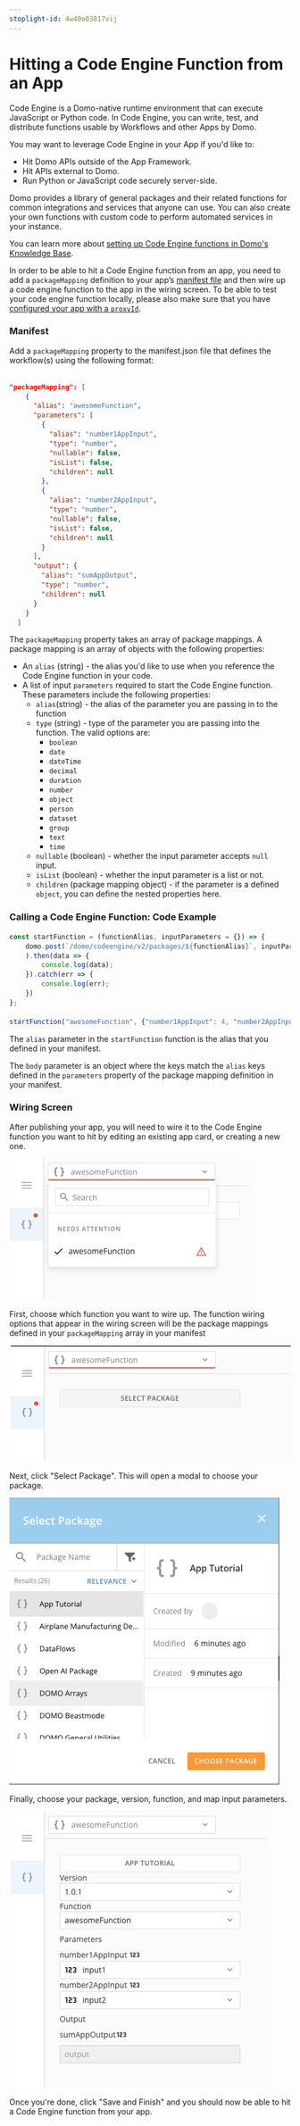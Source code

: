 ```yaml
---
stoplight-id: 4w40o03817vij
---
```


# Hitting a Code Engine Function from an App

Code Engine is a Domo-native runtime environment that can execute JavaScript or Python code. In Code Engine, you can write, test, and distribute functions usable by Workflows and other Apps by Domo.

You may want to leverage Code Engine in your App if you'd like to:
- Hit Domo APIs outside of the App Framework.
- Hit APIs external to Domo.
- Run Python or JavaScript code securely server-side.


Domo provides a library of general packages and their related functions for common integrations and services that anyone can use. You can also create your own functions with custom code to perform automated services in your instance.

You can learn more about [setting up Code Engine functions in Domo's Knowledge Base](https://domo-support.domo.com/s/article/000005173?language=en_US).

In order to be able to hit a Code Engine function from an app, you need to add a `packageMapping` definition to your app’s [manifest file](manifest.md) and then wire up a code engine function to the app in the wiring screen. To be able to test your code engine function locally, please also make sure that you have [configured your app with a `proxyId`](manifest.md#getting-a-proxyid-advanced).

### Manifest

Add a `packageMapping` property to the manifest.json file that defines the workflow(s) using the following format:

```json

"packageMapping": [
    {
      "alias": "awesomeFunction",
      "parameters": [
        {
          "alias": "number1AppInput",
          "type": "number",
          "nullable": false,
          "isList": false,
          "children": null
        },
        {
          "alias": "number2AppInput",
          "type": "number",
          "nullable": false,
          "isList": false,
          "children": null
        }
      ],
      "output": {
        "alias": "sumAppOutput",
        "type": "number",
        "children": null
      }
    }
  ]

```

The `packageMapping` property takes an array of package mappings. A package mapping is an array of objects with the following properties:

- An `alias` (string) - the alias you'd like to use when you reference the Code Engine function in your code.
- A list of input `parameters` required to start the Code Engine function. These parameters include the following properties:
  - `alias`(string) - the alias of the parameter you are passing in to the function
  - `type` (string) - type of the parameter you are passing into the function. The valid options are:
    - `boolean`
    - `date`
    - `dateTime`
    - `decimal`
    - `duration`
    - `number`
    - `object`
    - `person`
    - `dataset`
    - `group`
    - `text`
    - `time`
  - `nullable` (boolean) - whether the input parameter accepts `null` input.
  - `isList` (boolean) - whether the input parameter is a list or not.
  - `children` (package mapping object) - if the parameter is a defined `object`, you can define the nested properties here.


### Calling a Code Engine Function: Code Example

```js
const startFunction = (functionAlias, inputParameters = {}) => {
    domo.post(`/domo/codeengine/v2/packages/${functionAlias}`, inputParameters
    ).then(data => {
        console.log(data);
    }).catch(err => {
        console.log(err);
    })
};

startFunction("awesomeFunction", {"number1AppInput": 4, "number2AppInput": 1} );

```

The `alias` parameter in the `startFunction` function is the alias that you defined in your manifest. 

The `body` parameter is an object where the keys match the `alias` keys defined in the `parameters` property of the package mapping definition in your manifest. 


### Wiring Screen

After publishing your app, you will need to wire it to the Code Engine function you want to hit by editing an existing app card, or creating a new one.

![Screenshot 2024-02-13 at 2.30.40 PM.png](<../../../../assets/images/Screenshot 2024-02-13 at 2.30.40 PM.png>)

First, choose which function you want to wire up. The function wiring options that appear in the wiring screen will be the package mappings defined in your `packageMapping` array in your manifest

![Screenshot 2024-02-13 at 2.31.16 PM.png](<../../../../assets/images/Screenshot 2024-02-13 at 2.31.16 PM.png>)


Next, click "Select Package". This will open a modal to choose your package.

![Screenshot 2024-02-13 at 2.32.29 PM.png](<../../../../assets/images/Screenshot 2024-02-13 at 2.32.29 PM.png>)


Finally, choose your package, version, function, and map input parameters.

![Screenshot 2024-02-13 at 2.34.02 PM.png](<../../../../assets/images/Screenshot 2024-02-13 at 2.34.02 PM.png>)


Once you're done, click "Save and Finish" and you should now be able to hit a Code Engine function from your app.
